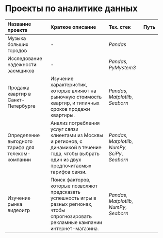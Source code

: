 # Проекты по аналитике данных

| Название проекта | Краткое описание | Тех. стек | Путь |
| :---------- | :------------------------------ | :-------------- | :---------- |
| Музыка больших городов | - | *Pandas* |
| Исследование надежности заемщиков | - | *Pandas*, *PyMystem3* |
| Продажа квартир в Санкт-Петербурге | Изучение характеристик, которые влияют на рыночную стоимость квартир, и типичных сроков продажи квартиры. | *Pandas*, *Matplotlib*, *Seaborn* |
| Определение выгодного тарифа для телеком-компании | Анализ потребления услуг связи клиентами из Москвы и регионов, с динамикой в течение года, чтобы выбрать один из двух предпочитаемых тарифов связи. | *Pandas*, *Matplotlib*, *NumPy*, *SciPy*, *Seaborn* |
| Изучение рынка видеоигр | Поиск факторов, которые позволяют предсказать успешность игры в разных регионах, чтобы спрогнозировать рекламные кампании интернет-магазина. | *Pandas*, *Matplotlib*, *NumPy*, *Seaborn* |
